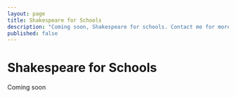 ```yaml
---
layout: page
title: Shakespeare for Schools
description: "Coming soon, Shakespeare for schools. Contact me for more information"
published: false
---
```









# Shakespeare for Schools

Coming soon
